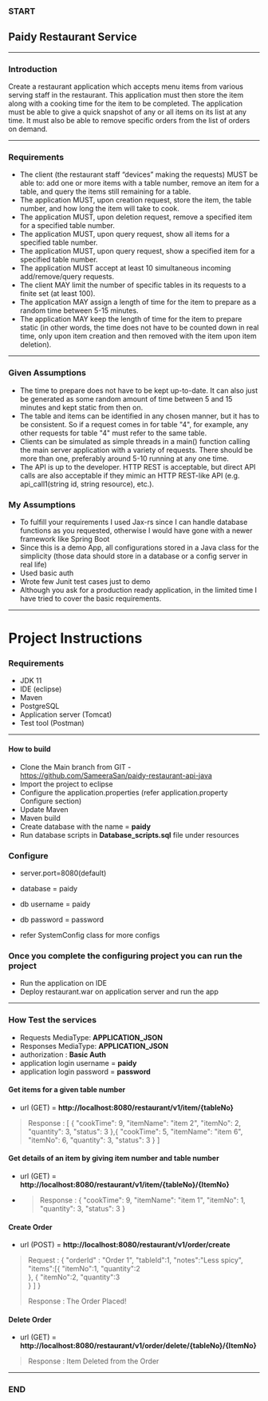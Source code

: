 ### START

## Paidy Restaurant Service

---
### Introduction
>
Create a restaurant application which accepts menu items from various serving staff in the restaurant. This application must then store the item along with a cooking time for the item to be completed. The application must be able to give a quick snapshot of any or all items on its list at any time. It must also be able to remove specific orders from the list of orders on demand.
>
---

### Requirements

- The client (the restaurant staff “devices” making the requests) MUST be able to: add one or more items with a table number, remove an item for a table, and query the items still remaining for a table.
- The application MUST, upon creation request, store the item, the table number, and how long the item will take to cook.
- The application MUST, upon deletion request, remove a specified item for a specified table number.
- The application MUST, upon query request, show all items for a specified table number.
- The application MUST, upon query request, show a specified item for a specified table number.
- The application MUST accept at least 10 simultaneous incoming add/remove/query requests.
- The client MAY limit the number of specific tables in its requests to a finite set (at least 100).
- The application MAY assign a length of time for the item to prepare as a random time between 5-15 minutes.
- The application MAY keep the length of time for the item to prepare static (in other words, the time does not have to be counted down in real time, only upon item creation and then removed with the item upon item deletion).

---

### Given Assumptions
- The time to prepare does not have to be kept up-to-date. It can also just be generated as some random amount of time between 5 and 15 minutes and kept static from then on.
- The table and items can be identified in any chosen manner, but it has to be consistent. So if a request comes in for table "4", for example, any other requests for table "4" must refer to the same table.
- Clients can be simulated as simple threads in a main() function calling the main server application with a variety of requests. There should be more than one, preferably around 5-10 running at any one time.
- The API is up to the developer. HTTP REST is acceptable, but direct API calls are also acceptable if they mimic an HTTP REST-like API (e.g. api_call1(string id, string resource), etc.).

### My Assumptions
- To fulfill your requirements I used Jax-rs since I can handle database functions as you requested, otherwise I would have gone with a newer framework like Spring Boot
- Since this is a demo App, all configurations stored in a Java class for the simplicity (those data should store in a database or a config server in real life)
- Used basic auth 
- Wrote few Junit test cases just to demo
- Although you ask for a production ready application, in the limited time I have tried to cover the basic requirements.

---

# Project Instructions

### Requirements

- JDK 11
- IDE (eclipse)
- Maven
- PostgreSQL
- Application server (Tomcat)
- Test tool (Postman)
---

#### How to build

- Clone the Main branch from  GIT - https://github.com/SameeraSan/paidy-restaurant-api-java
- Import the project to eclipse
- Configure the application.properties (refer application.property Configure section)
- Update Maven
- Maven build
- Create database with the name = **paidy**
- Run database scripts in **Database_scripts.sql** file under resources

### Configure

- server.port=8080(default)

- database = paidy
- db username = paidy
- db password = password
- refer SystemConfig class for more configs
> 


### Once you complete the configuring project you can run the project 
- Run the application on IDE
- Deploy restaurant.war on application server and run the app

--- 


### How Test the services

- Requests MediaType: **APPLICATION_JSON**
- Responses MediaType: **APPLICATION_JSON**
- authorization : **Basic Auth**
- application login username = **paidy**
- application login password = **password**

#### Get items for a given table number
- url (GET) = **http://localhost:8080/restaurant/v1/item/{tableNo}**
> Response : [
    {
        "cookTime": 9,
        "itemName": "item 2",
        "itemNo": 2,
        "quantity": 3,
        "status": 3
    },{
        "cookTime": 5,
        "itemName": "item 6",
        "itemNo": 6,
        "quantity": 3,
        "status": 3
    }
]
> 
#### Get details of an item by giving item number and table number
- url (GET) = **http://localhost:8080/restaurant/v1/item/{tableNo}/{ItemNo}**
- > Response : {
    "cookTime": 9,
    "itemName": "item 1",
    "itemNo": 1,
    "quantity": 3,
    "status": 3
}
  > 
#### Create Order
- url (POST) = **http://localhost:8080/restaurant/v1/order/create**
> Request : {
    "orderId" : "Order 1",
    "tableId":1,
    "notes":"Less spicy",
    "items":[{
        "itemNo":1,
        "quantity":2   
    }, {
        "itemNo":2,
        "quantity":3   
    }
    ]
}
>
>
> Response : The Order Placed!
> 
#### Delete Order
- url (GET) = **http://localhost:8080/restaurant/v1/order/delete/{tableNo}/{ItemNo}**

> Response : Item Deleted from the Order

---

### END